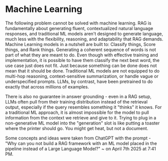 # Machine Learning

The following problem cannot be solved with machine learning. RAG is fundamentally about generating fluent, contextualized natural language responses, and traditional ML models aren't designed to generate language, much less with the flexibility, reasoning, and adaptability that RAG demands. Machine Learning models in a nutshell are built to: Classify things, Score things, and Rank things. Generating a coherent sequence of words is not part of what they are meant to do. Even though with effective training and implementation, it is possible to have them classify the next best word, the use case just does not fit. Just because something can be done does not mean that it should be done. Traditional ML models are not equipped to do multi-hop reasoning, context-sensitive summarization, or handle vague or underspecified prompts. LLMs, by contrast, have been pretrained to do exactly that across millions of examples.

There is also no guarantee in answer grounding - even in a RAG setup, LLMs often pull from their training distribution instead of the retrieval output, especially if the query resembles something it "thinks" it knows. For a traditional ML approach, it is almost impossible for the model to pull information from the context we retrieve and give to it. Trying to plug in a non-generative ML model into the "generation" slot is like putting a toaster where the printer should go. You might get heat, but not a document.

Some concepts and ideas were taken from ChatGPT with the prompt - "Why can you not build a RAG framework with an ML model placed in the pipeline instead of a Large Language Model?" ~ on April 7th 2025 at 7:41 PM.